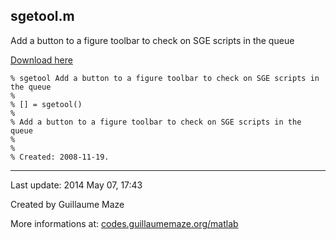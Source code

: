 ## sgetool.m ##
Add a button to a figure toolbar to check on SGE scripts in the queue

[Download here](http://guillaumemaze.googlecode.com/svn/trunk/matlab/codes/graphicxFigures/sgetool.m)

```
% sgetool Add a button to a figure toolbar to check on SGE scripts in the queue
%
% [] = sgetool()
% 
% Add a button to a figure toolbar to check on SGE scripts in the queue
%
%
% Created: 2008-11-19.
```

---

Last update: 2014 May 07, 17:43

Created by Guillaume Maze

More informations at: [codes.guillaumemaze.org/matlab](http://codes.guillaumemaze.org/matlab)
